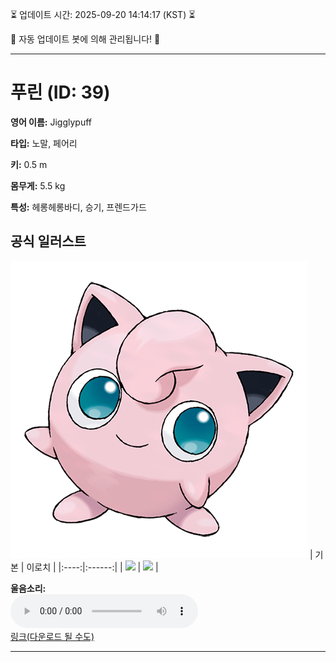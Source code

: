 
⏳ 업데이트 시간: 2025-09-20 14:14:17 (KST) ⏳

🤖 자동 업데이트 봇에 의해 관리됩니다! 🤖

---

# 푸린 (ID: 39)
**영어 이름:** Jigglypuff

**타입:** 노말, 페어리

**키:** 0.5 m

**몸무게:** 5.5 kg

**특성:** 헤롱헤롱바디, 승기, 프렌드가드

## 공식 일러스트
![](https://raw.githubusercontent.com/PokeAPI/sprites/master/sprites/pokemon/other/official-artwork/39.png)
| 기본 | 이로치 |
|:----:|:------:|
| <img src="http://play.pokemonshowdown.com/sprites/ani/jigglypuff.gif" width="200"> | <img src="http://play.pokemonshowdown.com/sprites/ani-shiny/jigglypuff.gif" width="200"> |

**울음소리:**<br><audio controls src="https://raw.githubusercontent.com/PokeAPI/cries/main/cries/pokemon/latest/39.ogg"></audio><br> [링크(다운로드 될 수도)](https://raw.githubusercontent.com/PokeAPI/cries/main/cries/pokemon/latest/39.ogg)


---

